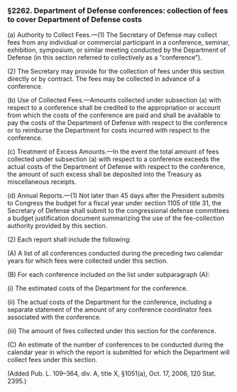### §2262. Department of Defense conferences: collection of fees to cover Department of Defense costs ###

(a) Authority to Collect Fees.—(1) The Secretary of Defense may collect fees from any individual or commercial participant in a conference, seminar, exhibition, symposium, or similar meeting conducted by the Department of Defense (in this section referred to collectively as a “conference”).

(2) The Secretary may provide for the collection of fees under this section directly or by contract. The fees may be collected in advance of a conference.

(b) Use of Collected Fees.—Amounts collected under subsection (a) with respect to a conference shall be credited to the appropriation or account from which the costs of the conference are paid and shall be available to pay the costs of the Department of Defense with respect to the conference or to reimburse the Department for costs incurred with respect to the conference.

(c) Treatment of Excess Amounts.—In the event the total amount of fees collected under subsection (a) with respect to a conference exceeds the actual costs of the Department of Defense with respect to the conference, the amount of such excess shall be deposited into the Treasury as miscellaneous receipts.

(d) Annual Reports.—(1) Not later than 45 days after the President submits to Congress the budget for a fiscal year under section 1105 of title 31, the Secretary of Defense shall submit to the congressional defense committees a budget justification document summarizing the use of the fee-collection authority provided by this section.

(2) Each report shall include the following:

(A) A list of all conferences conducted during the preceding two calendar years for which fees were collected under this section.

(B) For each conference included on the list under subparagraph (A):

(i) The estimated costs of the Department for the conference.

(ii) The actual costs of the Department for the conference, including a separate statement of the amount of any conference coordinator fees associated with the conference.

(iii) The amount of fees collected under this section for the conference.

(C) An estimate of the number of conferences to be conducted during the calendar year in which the report is submitted for which the Department will collect fees under this section.

(Added Pub. L. 109–364, div. A, title X, §1051(a), Oct. 17, 2006, 120 Stat. 2395.)